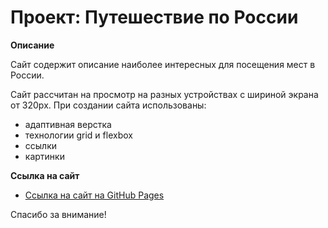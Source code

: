 # Проект: Путешествие по России

**Описание**

Сайт содержит описание наиболее интересных для посещения мест в России.

Сайт рассчитан на просмотр на разных устройствах с шириной экрана от 320px. При создании сайта использованы:

* адаптивная верстка
* технологии grid и flexbox
* ссылки
* картинки

**Ссылка на сайт**

* [Ссылка на сайт на GitHub Pages](https://mariaosinchuk.github.io/russian-travel/)

Спасибо за внимание!
